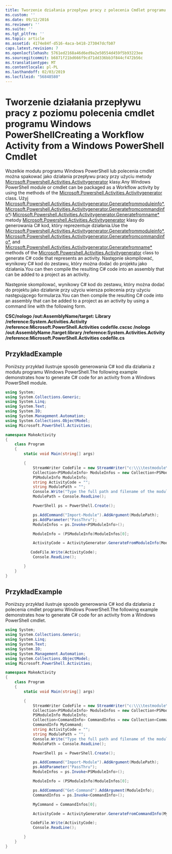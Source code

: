```yaml
---
title: Tworzenie działania przepływu pracy z polecenia Cmdlet programu Windows PowerShell | Dokumentacja firmy Microsoft
ms.custom: ''
ms.date: 09/12/2016
ms.reviewer: ''
ms.suite: ''
ms.tgt_pltfrm: ''
ms.topic: article
ms.assetid: 4174e84f-d516-4aca-b418-273047dcfb07
caps.latest.revision: 7
ms.openlocfilehash: 5761ed2168a46d6ed9a2e50554d459f5b93223ee
ms.sourcegitcommit: b6871f21bd666f9cd71dd336bb3f844cf472b56c
ms.translationtype: MT
ms.contentlocale: pl-PL
ms.lasthandoff: 02/03/2019
ms.locfileid: "56848580"
---
```

# <a name="creating-a-workflow-activity-from-a-windows-powershell-cmdlet"></a><span data-ttu-id="a7eb4-102">Tworzenie działania przepływu pracy z poziomu polecenia cmdlet programu Windows PowerShell</span><span class="sxs-lookup"><span data-stu-id="a7eb4-102">Creating a Workflow Activity from a Windows PowerShell Cmdlet</span></span>

<span data-ttu-id="a7eb4-103">Wszelkie modułu programu Windows PowerShell lub polecenia cmdlet można spakować jako działania przepływu pracy przy użyciu metody [Microsoft.Powershell.Activities.Activitygenerator](/dotnet/api/Microsoft.PowerShell.Activities.ActivityGenerator) klasy.</span><span class="sxs-lookup"><span data-stu-id="a7eb4-103">Any Windows PowerShell module or cmdlet can be packaged as a Workflow activity by using the methods of the [Microsoft.Powershell.Activities.Activitygenerator](/dotnet/api/Microsoft.PowerShell.Activities.ActivityGenerator) class.</span></span> <span data-ttu-id="a7eb4-104">Użyj [Microsoft.Powershell.Activities.Activitygenerator.Generatefrommoduleinfo\*](/dotnet/api/Microsoft.PowerShell.Activities.ActivityGenerator.GenerateFromModuleInfo), [Microsoft.Powershell.Activities.Activitygenerator.Generatefromcommandinfo\*](/dotnet/api/Microsoft.PowerShell.Activities.ActivityGenerator.GenerateFromCommandInfo)i [Microsoft.Powershell.Activities.Activitygenerator.Generatefromname\*](/dotnet/api/Microsoft.PowerShell.Activities.ActivityGenerator.GenerateFromName) metody [Microsoft.Powershell.Activities.Activitygenerator](/dotnet/api/Microsoft.PowerShell.Activities.ActivityGenerator) klasy do generowania C# kod, który reprezentuje działania.</span><span class="sxs-lookup"><span data-stu-id="a7eb4-104">Use the [Microsoft.Powershell.Activities.Activitygenerator.Generatefrommoduleinfo\*](/dotnet/api/Microsoft.PowerShell.Activities.ActivityGenerator.GenerateFromModuleInfo), [Microsoft.Powershell.Activities.Activitygenerator.Generatefromcommandinfo\*](/dotnet/api/Microsoft.PowerShell.Activities.ActivityGenerator.GenerateFromCommandInfo), and [Microsoft.Powershell.Activities.Activitygenerator.Generatefromname\*](/dotnet/api/Microsoft.PowerShell.Activities.ActivityGenerator.GenerateFromName) methods of the [Microsoft.Powershell.Activities.Activitygenerator](/dotnet/api/Microsoft.PowerShell.Activities.ActivityGenerator) class to generate C# code that represents an activity.</span></span> <span data-ttu-id="a7eb4-105">Następnie skompilować, wynikowy C# kod do zestawu, który można dodać do projektu jako działania.</span><span class="sxs-lookup"><span data-stu-id="a7eb4-105">You can then compile the resulting C# code into an assembly that can be added to a project as an activity.</span></span>

<span data-ttu-id="a7eb4-106">Następnie skompilować, wynikowy C# kod do zestawu, który można dodać do projektu jako działanie przy użyciu wiersza polecenia przy użyciu następującego formularza.</span><span class="sxs-lookup"><span data-stu-id="a7eb4-106">You can then compile the resulting C# code into an assembly that can be added to a project as an activity by using a command line with the following form.</span></span>

<span data-ttu-id="a7eb4-107">**CSC/nologo /out:AssemblyName/target: Library /reference:System.Activities.Activity /reference:Microsoft.PowerShell.Activities codefile.cs**</span><span class="sxs-lookup"><span data-stu-id="a7eb4-107">**csc /nologo /out:AssemblyName /target:library /reference:System.Activities.Activity /reference:Microsoft.PowerShell.Activities codefile.cs**</span></span>

## <a name="example"></a><span data-ttu-id="a7eb4-108">Przykład</span><span class="sxs-lookup"><span data-stu-id="a7eb4-108">Example</span></span>

<span data-ttu-id="a7eb4-109">Poniższy przykład ilustruje sposób generowania C# kod dla działania z modułu programu Windows PowerShell.</span><span class="sxs-lookup"><span data-stu-id="a7eb4-109">The following example demonstrates how to generate C# code for an activity from a Windows PowerShell module.</span></span>

```csharp
using System;
using System.Collections.Generic;
using System.Linq;
using System.Text;
using System.IO;
using System.Management.Automation;
using System.Collections.ObjectModel;
using Microsoft.PowerShell.Activities;

namespace MakeActivity
{
    class Program
    {
        static void Main(string[] args)

        {
            StreamWriter CodeFile = new StreamWriter("c:\\\\testmodule\\codefile.cs");
            Collection<PSModuleInfo> ModuleInfos = new Collection<PSModuleInfo> { };
            PSModuleInfo ModuleInfo;
            string ActivityCode = "";
            string ModulePath = "";
            Console.Write("Type the full path and filename of the module to process:");
            ModulePath = Console.ReadLine();

            PowerShell ps = PowerShell.Create();

            ps.AddCommand("Import-Module").AddArgument(ModulePath);
            ps.AddParameter("PassThru");
            ModuleInfos = ps.Invoke<PSModuleInfo>();

            ModuleInfo = (PSModuleInfo)ModuleInfos[0];

            ActivityCode = ActivityGenerator.GenerateFromModuleInfo(ModuleInfo, "MyNamespace").First<String>();

           CodeFile.Write(ActivityCode);
            Console.ReadLine();

        }
    }
}

```

## <a name="example"></a><span data-ttu-id="a7eb4-110">Przykład</span><span class="sxs-lookup"><span data-stu-id="a7eb4-110">Example</span></span>

<span data-ttu-id="a7eb4-111">Poniższy przykład ilustruje sposób generowania C# kod dla działania z polecenia cmdlet programu Windows PowerShell.</span><span class="sxs-lookup"><span data-stu-id="a7eb4-111">The following example demonstrates how to generate C# code for an activity from a Windows PowerShell cmdlet.</span></span>

```csharp
using System;
using System.Collections.Generic;
using System.Linq;
using System.Text;
using System.IO;
using System.Management.Automation;
using System.Collections.ObjectModel;
using Microsoft.PowerShell.Activities;

namespace MakeActivity
{
    class Program
    {
        static void Main(string[] args)

        {
            StreamWriter CodeFile = new StreamWriter("c:\\\\testmodule\\codefile.cs");
            Collection<PSModuleInfo> ModuleInfos = new Collection<PSModuleInfo> { };
            PSModuleInfo ModuleInfo;
            Collection<CommandInfo> CommandInfos = new Collection<CommandInfo> { };
            CommandInfo MyCommand;
            string ActivityCode = "";
            string ModulePath = "";
            Console.Write("Type the full path and filename of the module to process:");
            ModulePath = Console.ReadLine();

            PowerShell ps = PowerShell.Create();

            ps.AddCommand("Import-Module").AddArgument(ModulePath);
            ps.AddParameter("PassThru");
            ModuleInfos = ps.Invoke<PSModuleInfo>();

            ModuleInfo = (PSModuleInfo)ModuleInfos[0];

            ps.AddCommand("Get-Command").AddArgument(ModuleInfo);
            CommandInfos = ps.Invoke<CommandInfo>();

            MyCommand = CommandInfos[0];

            ActivityCode = ActivityGenerator.GenerateFromCommandInfo(MyCommand, "MyNamespace");

           CodeFile.Write(ActivityCode);
            Console.ReadLine();

        }
    }
}

```